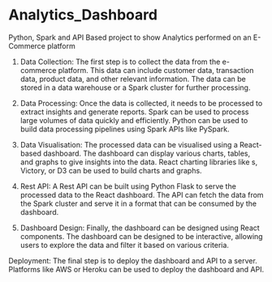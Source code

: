 # Analytics_Dashboard
Python, Spark and API Based project to show Analytics performed on an E-Commerce platform

1. Data Collection: The first step is to collect the data from the e-commerce platform. This data can include customer data, transaction data, product data, and other relevant information. The data can be stored in a data warehouse or a Spark cluster for further processing.

2. Data Processing: Once the data is collected, it needs to be processed to extract insights and generate reports. Spark can be used to process large volumes of data quickly and efficiently. Python can be used to build data processing pipelines using Spark APIs like PySpark.

3. Data Visualisation: The processed data can be visualised using a React-based dashboard. The dashboard can display various charts, tables, and graphs to give insights into the data. React charting libraries like s, Victory, or D3 can be used to build charts and graphs.

4. Rest API: A Rest API can be built using Python Flask to serve the processed data to the React dashboard. The API can fetch the data from the Spark cluster and serve it in a format that can be consumed by the dashboard.

5. Dashboard Design: Finally, the dashboard can be designed using React components. The dashboard can be designed to be interactive, allowing users to explore the data and filter it based on various criteria.

Deployment: The final step is to deploy the dashboard and API to a server. Platforms like AWS or Heroku can be used to deploy the dashboard and API.














